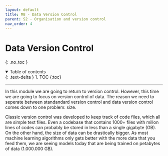 ```yaml
---
layout: default
title: M8 - Data Version Control
parent: S2 - Organisation and version control
nav_order: 4
---
```


# Data Version Control
{: .no_toc }

<details open markdown="block">
  <summary>
    Table of contents
  </summary>
  {: .text-delta }
1. TOC
{:toc}
</details>

---

In this module we are going to return to version control. However, this time we are going to focus on version control of data. The reason we need to seperate between standandard version control and data version control comes down to one problem: size. 

Classic version control was developed to keep track of code files, which all are simple text files. Even a codebase that contains 1000+ files with millon lines of codes can probably be stored in less than a single gigabyte (GB). On the
other hand, the size of data can be drastically bigger. As most machine learning algorithms only gets better with the
more data that you feed them, we are seeing models today that are being trained on petabytes of data (1.000.000 GB).